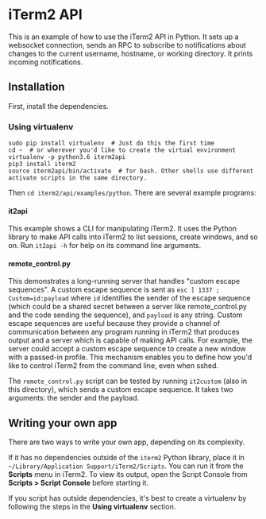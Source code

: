 # iTerm2 API

This is an example of how to use the iTerm2 API in Python. It sets up a
websocket connection, sends an RPC to subscribe to notifications about changes
to the current username, hostname, or working directory. It prints incoming
notifications.

## Installation

First, install the dependencies.

### Using virtualenv

```
sudo pip install virtualenv  # Just do this the first time
cd ~  # or wherever you'd like to create the virtual environment
virtualenv -p python3.6 iterm2api
pip3 install iterm2
source iterm2api/bin/activate  # for bash. Other shells use different activate scripts in the same directory.
```

Then `cd iterm2/api/examples/python`. There are several example programs:

#### it2api

This example shows a CLI for manipulating iTerm2. It uses the Python library to
make API calls into iTerm2 to list sessions, create windows, and so on. Run
`it2api -h` for help on its command line arguments.

#### remote_control.py

This demonstrates a long-running server that handles "custom escape sequences".
A custom escape sequence is sent as `esc ] 1337 ; Custom=id:payload` where `id`
identifies the sender of the escape sequence (which could be a shared secret
between a server like remote_control.py and the code sending the sequence), and
`payload` is any string. Custom escape sequences are useful because they
provide a channel of communication between any program running in iTerm2 that
produces output and a server which is capable of making API calls. For example,
the server could accept a custom escape sequence to create a new window with a
passed-in profile. This mechanism enables you to define how you'd like to
control iTerm2 from the command line, even when sshed.

The `remote_control.py` script can be tested by running `it2custom` (also in
this directory), which sends a custom escape sequence. It takes two arguments:
the sender and the payload.

## Writing your own app

There are two ways to write your own app, depending on its complexity.

If it has no dependencies outside of the `iterm2` Python library, place it in
`~/Library/Application Support/iTerm2/Scripts`. You can run it from the
**Scripts** menu in iTerm2. To view its output, open the Script Console from
**Scripts > Script Console** before starting it.

If you script has outside dependencies, it's best to create a virtualenv by
following the steps in the **Using virtualenv** section.
